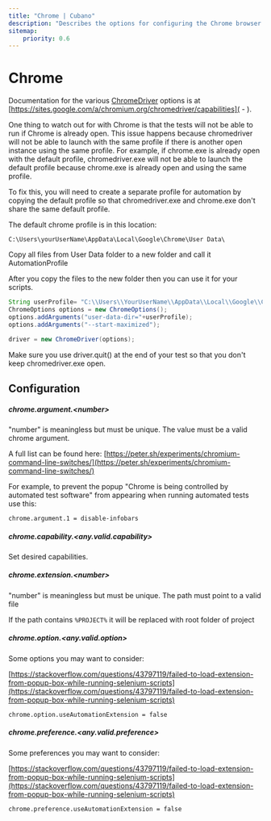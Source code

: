 ```yaml
---
title: "Chrome | Cubano"
description: "Describes the options for configuring the Chrome browser with Cubano"
sitemap:
    priority: 0.6
---
```


# Chrome

Documentation for the various [ChromeDriver](https://github.com/SeleniumHQ/selenium/wiki/ChromeDriver) options is at [https://sites.google.com/a/chromium.org/chromedriver/capabilities]( - ).

One thing to watch out for with Chrome is that the tests will not be able to run if Chrome is already open. This issue happens because chromedriver will not be able to launch with the same profile if there is another open instance using the same profile. For example, if chrome.exe is already open with the default profile, chromedriver.exe will not be able to launch the default profile because chrome.exe is already open and using the same profile.

To fix this, you will need to create a separate profile for automation by copying the default profile so that chromedriver.exe and chrome.exe don't share the same default profile.

The default chrome profile is in this location:

`C:\Users\yourUserName\AppData\Local\Google\Chrome\User Data\`

Copy all files from User Data folder to a new folder and call it AutomationProfile

After you copy the files to the new folder then you can use it for your scripts.

~~~java
String userProfile= "C:\\Users\\YourUserName\\AppData\\Local\\Google\\Chrome\\AutomationProfile\\";
ChromeOptions options = new ChromeOptions();
options.addArguments("user-data-dir="+userProfile);
options.addArguments("--start-maximized");

driver = new ChromeDriver(options);
~~~

Make sure you use driver.quit() at the end of your test so that you don't keep chromedriver.exe open.
 
## Configuration

##### chrome.argument.&lt;number&gt;

"number" is meaningless but must be unique. The value must be a valid chrome argument.

A full list can be found here: [https://peter.sh/experiments/chromium-command-line-switches/](https://peter.sh/experiments/chromium-command-line-switches/)

For example, to prevent the popup "Chrome is being controlled by automated test software" from appearing when running automated tests use this: 

    chrome.argument.1 = disable-infobars
		
##### chrome.capability.&lt;any.valid.capability&gt;

Set desired capabilities.

##### chrome.extension.&lt;number&gt;

"number" is meaningless but must be unique. The path must point to a valid file

If the path contains `%PROJECT%` it will be replaced with root folder of project

##### chrome.option.&lt;any.valid.option&gt;

Some options you may want to consider:

[https://stackoverflow.com/questions/43797119/failed-to-load-extension-from-popup-box-while-running-selenium-scripts](https://stackoverflow.com/questions/43797119/failed-to-load-extension-from-popup-box-while-running-selenium-scripts)

	chrome.option.useAutomationExtension = false

##### chrome.preference.&lt;any.valid.preference&gt;

Some preferences you may want to consider:

[https://stackoverflow.com/questions/43797119/failed-to-load-extension-from-popup-box-while-running-selenium-scripts](https://stackoverflow.com/questions/43797119/failed-to-load-extension-from-popup-box-while-running-selenium-scripts)

	chrome.preference.useAutomationExtension = false
